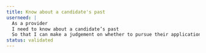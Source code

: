 ```yaml
---
title: Know about a candidate's past
userneed: |
  As a provider
  I need to know about a candidate’s past
  So that I can make a judgement on whether to pursue their application
status: validated
---
```

